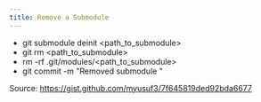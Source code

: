 ```yaml
---
title: Remove a Submodule
---
```

- git submodule deinit <path_to_submodule>
- git rm <path_to_submodule>
- rm -rf .git/modules/<path_to_submodule>
- git commit -m "Removed submodule <name>"

Source: <https://gist.github.com/myusuf3/7f645819ded92bda6677>